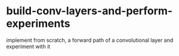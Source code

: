 # build-conv-layers-and-perform-experiments
implement from scratch, a forward path of a convolutional layer and experiment with it
